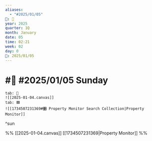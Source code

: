 ```yaml
---
aliases:
  - "#2025/01/05"
📁: 📅
year: 2025
quarter: 1Q
month: January
date: 05
time: 02:21
week: 02
day: 0
📅: 2025/01/05
---
```

# #📅 #2025/01/05 Sunday

```tabs
tab: 🧠
![[2025-01-04.canvas]]
tab: 🟦
![[1734507231369#🎛️ Property Monitor Search Collection|Property Monitor]]
```

^sun

%%
[[2025-01-04.canvas]]
[[1734507231369|Property Monitor]]
%%